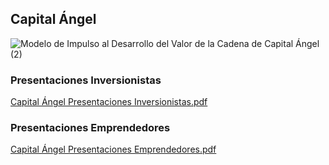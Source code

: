 ## Capital Ángel 
![_Modelo de Impulso al Desarrollo del Valor de la Cadena de Capital Ángel_ (2)](https://user-images.githubusercontent.com/54549413/63714678-e2635e00-c807-11e9-81f9-179699322379.png)

### Presentaciones Inversionistas 
[Capital Ángel Presentaciones Inversionistas.pdf](https://github.com/capital12/capitalangel.io/files/3542534/Capital.Angel.Presentaciones.Inversionistas.pdf)

### Presentaciones Emprendedores  
[Capital Ángel Presentaciones Emprendedores.pdf](https://github.com/capital12/capitalangel.io/files/3542541/Capital.Angel.Presentaciones.Emprendedores.pdf)
